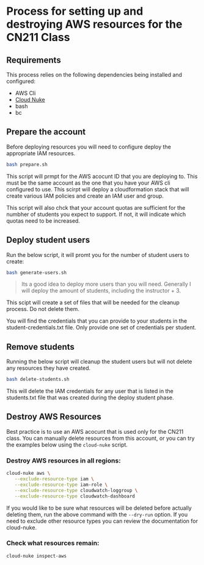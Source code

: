 # Process for setting up and destroying AWS resources for the CN211 Class

## Requirements

This process relies on the following dependencies being installed and configured:
- AWS Cli
- [Cloud Nuke]
- bash
- bc

[Cloud Nuke]:https://github.com/gruntwork-io/cloud-nuke

## Prepare the account

Before deploying resources you will need to configure deploy the appropriate IAM resources. 

``` bash
bash prepare.sh 
```

This script will prmpt for the AWS acocunt ID that you are deploying to. This must be the same account as the one that you have your AWS cli configured to use. This scirpt will deploy a cloudformation stack that will create various IAM policies and create an IAM user and group. 

This script will also chck that your account quotas are sufficient for the numbher of students you expect to support. If not, it will indicate which quotas need to be increased. 

## Deploy student users

Run the below script, it will promt you for the number of student users to create: 

``` bash
bash generate-users.sh
```

> Its a good idea to deploy more users than you will need. Generally I will deploy the amount of students, including the instructor + 3.

This scipt will create a set of files that will be needed for the cleanup process. Do not delete them. 

You will find the credentials that you can provide to your students in the student-credentials.txt file. Only provide one set of credentials per student.


## Remove students

Running the below script will cleanup the student users but will not delete any resources they have created. 

``` bash
bash delete-students.sh
```

This will delete the IAM credentials for any user that is listed in the students.txt file that was created during the deploy student phase. 

## Destroy AWS Resources

Best practice is to use an AWS acocunt that is used only for the CN211 class. You can manually delete resources from this account, or you can try the examples below using the `cloud-nuke` script. 

### Destroy AWS resources in all regions:

``` bash
cloud-nuke aws \
   --exclude-resource-type iam \
   --exclude-resource-type iam-role \
   --exclude-resource-type cloudwatch-loggroup \
   --exclude-resource-type cloudwatch-dashboard 
```
If you would like to be sure what resources will be deleted before actually deleting them, run the above command with the `--dry-run` option. If you need to exclude other resource types you can review the documentation for cloud-nuke. 

### Check what resources remain:

``` bash
cloud-nuke inspect-aws
```
